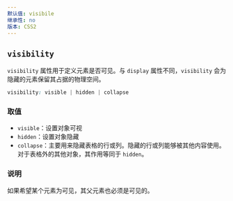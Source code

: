 ```yaml
---
默认值: visibile
继承性: no
版本: CSS2
---
```


## `visibility`

`visibility` 属性用于定义元素是否可见。与 `display` 属性不同，`visibility` 会为隐藏的元素保留其占据的物理空间。

```css
visibility: visible | hidden | collapse
```

### 取值

* `visible`：设置对象可视
* `hidden`：设置对象隐藏
* `collapse`：主要用来隐藏表格的行或列。隐藏的行或列能够被其他内容使用。对于表格外的其他对象，其作用等同于 `hidden`。

### 说明

如果希望某个元素为可见，其父元素也必须是可见的。

